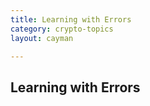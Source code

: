 ```yaml
---
title: Learning with Errors
category: crypto-topics
layout: cayman

---
```


## Learning with Errors
